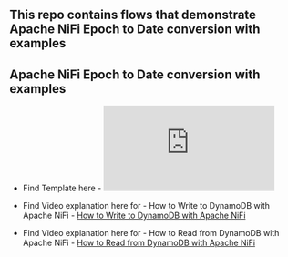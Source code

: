 
## This repo contains flows that demonstrate Apache NiFi Epoch to Date conversion with examples


##  Apache NiFi Epoch to Date conversion with examples

- Find Template here - ![NiFi DynamoDB Template](https://github.com/InsightByte/ApacheNifi/blob/main/NIFI-DynamoDB/template/DynamoDB.xml)

- Find Video explanation here for - How to Write to DynamoDB with Apache NiFi - [How to Write to DynamoDB with Apache NiFi](https://youtu.be/pQWGXX-dx2s)
- Find Video explanation here for - How to Read from DynamoDB with Apache NiFi - [How to Read from DynamoDB with Apache NiFi](https://youtu.be/pQWGXX-dx2s)